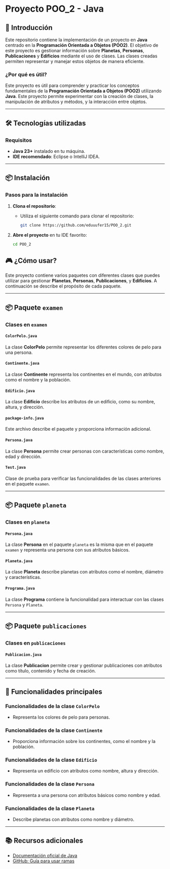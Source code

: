 # Proyecto POO_2 - Java

## 🚀 Introducción

Este repositorio contiene la implementación de un proyecto en **Java** centrado en la **Programación Orientada a Objetos (POO2)**. El objetivo de este proyecto es gestionar información sobre **Planetas**, **Personas**, **Publicaciones** y **Edificios** mediante el uso de clases. Las clases creadas permiten representar y manejar estos objetos de manera eficiente.

### ¿Por qué es útil?

Este proyecto es útil para comprender y practicar los conceptos fundamentales de la **Programación Orientada a Objetos (POO2)** utilizando **Java**. Este proyecto permite experimentar con la creación de clases, la manipulación de atributos y métodos, y la interacción entre objetos.

---

## 🛠️ Tecnologías utilizadas

### Requisitos

- **Java 23+** instalado en tu máquina.
- **IDE recomendado**: Eclipse o IntelliJ IDEA.

---

## 📦 Instalación

### Pasos para la instalación

1. **Clona el repositorio**:
   - Utiliza el siguiente comando para clonar el repositorio:
     ```bash
     git clone https://github.com/eduuufer15/POO_2.git
     ```

2. **Abre el proyecto** en tu IDE favorito:
   ```bash
   cd POO_2

## 🎮 ¿Cómo usar?

Este proyecto contiene varios paquetes con diferentes clases que puedes utilizar para gestionar **Planetas**, **Personas**, **Publicaciones**, y **Edificios**. A continuación se describe el propósito de cada paquete.

---

## 📦 Paquete `examen`

### Clases en `examen`

#### `ColorPelo.java`
La clase **ColorPelo** permite representar los diferentes colores de pelo para una persona.

#### `Continente.java`
La clase **Continente** representa los continentes en el mundo, con atributos como el nombre y la población.

#### `Edificio.java`
La clase **Edificio** describe los atributos de un edificio, como su nombre, altura, y dirección.

#### `package-info.java`
Este archivo describe el paquete y proporciona información adicional.

#### `Persona.java`
La clase **Persona** permite crear personas con características como nombre, edad y dirección.

#### `Test.java`
Clase de prueba para verificar las funcionalidades de las clases anteriores en el paquete `examen`.

---

## 📦 Paquete `planeta`

### Clases en `planeta`

#### `Persona.java`
La clase **Persona** en el paquete `planeta` es la misma que en el paquete `examen` y representa una persona con sus atributos básicos.

#### `Planeta.java`
La clase **Planeta** describe planetas con atributos como el nombre, diámetro y características.

#### `Programa.java`
La clase **Programa** contiene la funcionalidad para interactuar con las clases `Persona` y `Planeta`.

---

## 📦 Paquete `publicaciones`

### Clases en `publicaciones`

#### `Publicacion.java`
La clase **Publicacion** permite crear y gestionar publicaciones con atributos como título, contenido y fecha de creación.

---

## 🌱 Funcionalidades principales

### Funcionalidades de la clase `ColorPelo`
- Representa los colores de pelo para personas.

### Funcionalidades de la clase `Continente`
- Proporciona información sobre los continentes, como el nombre y la población.

### Funcionalidades de la clase `Edificio`
- Representa un edificio con atributos como nombre, altura y dirección.

### Funcionalidades de la clase `Persona`
- Representa a una persona con atributos básicos como nombre y edad.

### Funcionalidades de la clase `Planeta`
- Describe planetas con atributos como nombre y diámetro.

---

## 📚 Recursos adicionales
- [Documentación oficial de Java](https://docs.oracle.com/en/java/javase/)
- [GitHub: Guía para usar ramas](https://guides.github.com/introduction/flow/)


